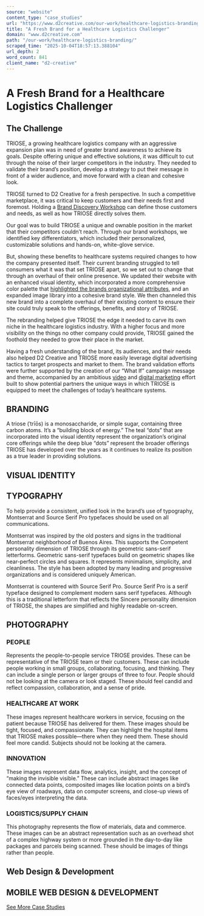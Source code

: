 ```yaml
---
source: "website"
content_type: "case_studies"
url: "https://www.d2creative.com/our-work/healthcare-logistics-branding/"
title: "A Fresh Brand for a Healthcare Logistics Challenger"
domain: "www.d2creative.com"
path: "/our-work/healthcare-logistics-branding/"
scraped_time: "2025-10-04T18:57:13.388104"
url_depth: 2
word_count: 841
client_name: "d2-creative"
---
```


# A Fresh Brand for a Healthcare Logistics Challenger

## The  Challenge

TRIOSE, a growing healthcare logistics company with an aggressive expansion plan was in need of greater brand awareness to achieve its goals. Despite offering unique and effective solutions, it was difficult to cut through the noise of their larger competitors in the industry. They needed to validate their brand’s position, develop a strategy to put their message in front of a wider audience, and move forward with a clean and cohesive look.

TRIOSE turned to D2 Creative for a fresh perspective. In such a competitive marketplace, it was critical to keep customers and their needs first and foremost. Holding a [Brand Discovery Workshop](https://d2creativestg.wpenginepowered.com/digital-glossary/brand-discovery/) can define those customers and needs, as well as how TRIOSE directly solves them.

Our goal was to build TRIOSE a unique and ownable position in the market that their competitors couldn’t reach. Through our brand workshops, we identified key differentiators, which included their personalized, customizable solutions and hands-on, white-glove service.

But, showing these benefits to healthcare systems required changes to how the company presented itself. Their current branding struggled to tell consumers what it was that set TRIOSE apart, so we set out to change that through an overhaul of their online presence. We updated their website with an enhanced visual identity, which incorporated a more comprehensive color palette that [highlighted the brands organizational attributes](/capabilities/brand-design-and-development/), and an expanded image library into a cohesive brand style. We then channeled this new brand into a complete overhaul of their existing content to ensure their site could truly speak to the offerings, benefits, and story of TRIOSE.

The rebranding helped give TRIOSE the edge it needed to carve its own niche in the healthcare logistics industry. With a higher focus and more visibility on the things no other company could provide, TRIOSE gained the foothold they needed to grow their place in the market.

Having a fresh understanding of the brand, its audiences, and their needs also helped D2 Creative and TRIOSE more easily leverage digital advertising tactics to target prospects and market to them. The brand validation efforts were further supported by the creation of our “What If” campaign message and theme, accompanied by an ambitious [video](https://d2creativestg.wpenginepowered.com/our-work/healthcare-logistics-video-production/) and [digital marketing](https://d2creativestg.wpenginepowered.com/our-work/healthcare-logistics-marketing/) effort built to show potential partners the unique ways in which TRIOSE is equipped to meet the challenges of today’s healthcare systems.

## BRANDING

A triose (ˈtrīōs) is a monosaccharide, or simple sugar, containing three carbon atoms. It’s a “building block of energy.” The teal “dots” that are incorporated into the visual identity represent the organization’s original core offerings while the deep blue “dots” represent the broader offerings TRIOSE has developed over the years as it continues to realize its position as a true leader in providing solutions.

## VISUAL IDENTITY

## TYPOGRAPHY

To help provide a consistent, unified look in the brand’s use of typography, Montserrat and Source Serif Pro typefaces should be used on all communications.

Montserrat was inspired by the old posters and signs in the traditional Montserrat neighborhood of Buenos Aires. This supports the Competent personality dimension of TRIOSE through its geometric sans-serif letterforms. Geometric sans-serif typefaces build on geometric shapes like near-perfect circles and squares. It represents minimalism, simplicity, and cleanliness. The style has been adopted by many leading and progressive organizations and is considered uniquely American.

Montserrat is countered with Source Serif Pro. Source Serif Pro is a serif typeface designed to complement modern sans serif typefaces. Although this is a traditional letterform that reflects the Sincere personality dimension of TRIOSE, the shapes are simplified and highly readable on-screen.

## PHOTOGRAPHY

### PEOPLE

Represents the people-to-people service TRIOSE provides. These can be representative of the TRIOSE team or their customers. These can include people working in small groups, collaborating, focusing, and thinking. They can include a single person or larger groups of three to four. People should not be looking at the camera or look staged. These should feel candid and reflect compassion, collaboration, and a sense of pride.

### HEALTHCARE AT WORK

These images represent healthcare workers in service, focusing on the patient because TRIOSE has delivered for them. These images should be tight, focused, and compassionate. They can highlight the hospital items that TRIOSE makes possible—there when they need them. These should feel more candid. Subjects should not be looking at the camera.

### INNOVATION

These images represent data flow, analytics, insight, and the concept of “making the invisible visible.” These can include abstract images like connected data points, composited images like location points on a bird’s eye view of roadways, data on computer screens, and close-up views of faces/eyes interpreting the data.

### LOGISTICS/SUPPLY CHAIN

This photography represents the flow of materials, data and commerce. These images can be an abstract representation such as an overhead shot of a complex highway system or more grounded in the day-to-day like packages and parcels being scanned. These should be images of things rather than people.

## Web Design & Development

## MOBILE WEB DESIGN & DEVELOPMENT

[See More Case Studies](https://www.d2creative.com/our-work/)